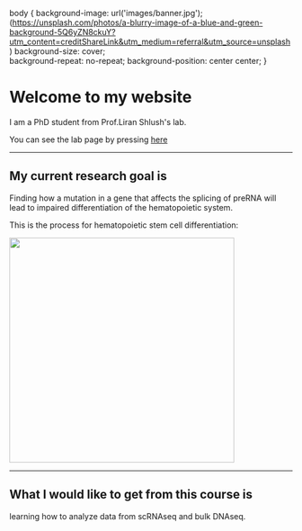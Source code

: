 body {
  background-image: url('images/banner.jpg'); (https://unsplash.com/photos/a-blurry-image-of-a-blue-and-green-background-5Q6yZN8ckuY?utm_content=creditShareLink&utm_medium=referral&utm_source=unsplash)
  background-size: cover;     
  background-repeat: no-repeat;
  background-position: center center;
}

# Welcome to my website 


I am a PhD student from Prof.Liran Shlush's lab. 

You can see the lab page by pressing [here](https://www.weizmann.ac.il/immunology/Shlush/liran-shlushs-lab)

---
## My current research goal is

Finding how a mutation in a gene that affects the splicing of preRNA will lead to impaired differentiation of the hematopoietic system.

This is the process for hematopoietic stem cell differentiation:


<img src="https://github.com/user-attachments/assets/aff1a326-fb43-4b60-a21c-2296a4b72da9" style="width: 400px; height: auto;">

--- 
## What I would like to get from this course is

learning how to analyze data from scRNAseq and bulk DNAseq.
